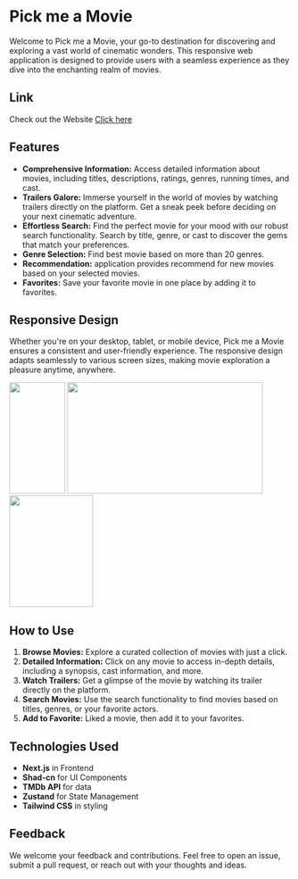 # Pick me a Movie
Welcome to Pick me a Movie, your go-to destination for discovering and exploring a vast world of cinematic wonders. This responsive web application is designed to provide users with a seamless experience as they dive into the enchanting realm of movies.

## Link

Check out the Website [Click here](https://pick-me-a-movie-brown.vercel.app/)

## Features
- **Comprehensive Information:** Access detailed information about movies, including titles, descriptions, ratings, genres, running times, and cast.
- **Trailers Galore:** Immerse yourself in the world of movies by watching trailers directly on the platform. Get a sneak peek before deciding on your next cinematic adventure.
- **Effortless Search:** Find the perfect movie for your mood with our robust search functionality. Search by title, genre, or cast to discover the gems that match your preferences.
- **Genre Selection:** Find best movie based on more than 20 genres.
- **Recommendation:** application provides recommend for new movies based on your selected movies.
- **Favorites:** Save your favorite movie in one place by adding it to favorites.


## Responsive Design
Whether you're on your desktop, tablet, or mobile device, Pick me a Movie ensures a consistent and user-friendly experience. The responsive design adapts seamlessly to various screen sizes, making movie exploration a pleasure anytime, anywhere.

<img src="https://github.com/SumanGurung01/pick-me-a-movie/assets/92732976/b938cb3f-2cb3-44a6-95dd-3d09e717cec8" width=100 height=200>
<img src="https://github.com/SumanGurung01/pick-me-a-movie/assets/92732976/e9452e31-8f50-4db1-807a-eda41aecadb5" width=350 height=200>
<img src="https://github.com/SumanGurung01/pick-me-a-movie/assets/92732976/fee18eea-ce56-4be8-9391-e9c1c8b27fa8" width=150 height=200>

## How to Use
1. **Browse Movies:** Explore a curated collection of movies with just a click.
2. **Detailed Information:** Click on any movie to access in-depth details, including a synopsis, cast information, and more.
3. **Watch Trailers:** Get a glimpse of the movie by watching its trailer directly on the platform.
4. **Search Movies:** Use the search functionality to find movies based on titles, genres, or your favorite actors.
5. **Add to Favorite:** Liked a movie, then add it to your favorites. 

## Technologies Used
- **Next.js** in Frontend
- **Shad-cn** for UI Components
- **TMDb API** for data
- **Zustand** for State Management
- **Tailwind CSS** in styling

## Feedback
We welcome your feedback and contributions. Feel free to open an issue, submit a pull request, or reach out with your thoughts and ideas.


